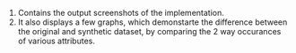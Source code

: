 1. Contains the output screenshots of the implementation.
2. It also displays a few graphs, which demonstarte the difference between the original and synthetic dataset, by comparing the 2 way occurances of various attributes.
